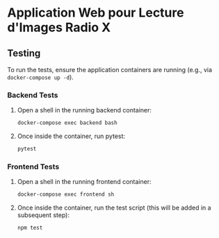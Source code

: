 # Application Web pour Lecture d'Images Radio X

## Testing

To run the tests, ensure the application containers are running (e.g., via `docker-compose up -d`).

### Backend Tests

1. Open a shell in the running backend container:
   ```bash
   docker-compose exec backend bash
   ```
2. Once inside the container, run pytest:
   ```bash
   pytest
   ```

### Frontend Tests

1. Open a shell in the running frontend container:
   ```bash
   docker-compose exec frontend sh
   ```
2. Once inside the container, run the test script (this will be added in a subsequent step):
   ```bash
   npm test
   ```
